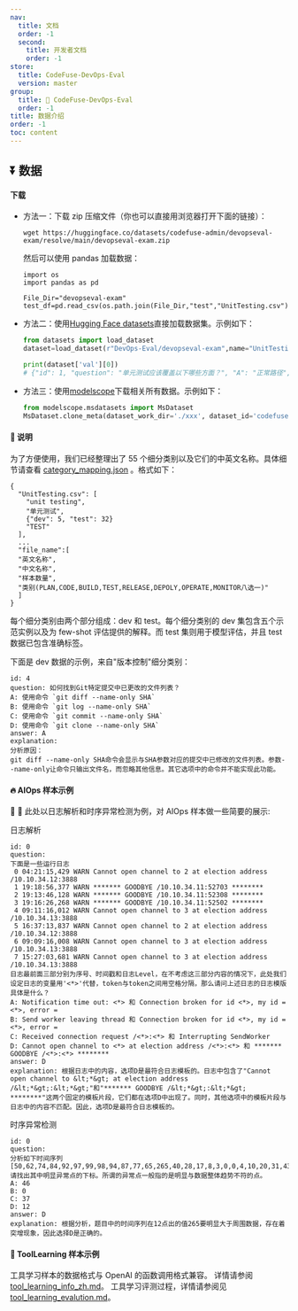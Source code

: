 ```yaml
---
nav:
  title: 文档
  order: -1
  second:
    title: 开发者文档
    order: -1
store:
  title: CodeFuse-DevOps-Eval
  version: master
group:
  title: 🌱 CodeFuse-DevOps-Eval
  order: -1
title: 数据介绍
order: -1
toc: content
---
```


## ⏬ 数据

#### 下载

- 方法一：下载 zip 压缩文件（你也可以直接用浏览器打开下面的链接）：

  ```
  wget https://huggingface.co/datasets/codefuse-admin/devopseval-exam/resolve/main/devopseval-exam.zip
  ```

  然后可以使用 pandas 加载数据：

  ```
  import os
  import pandas as pd

  File_Dir="devopseval-exam"
  test_df=pd.read_csv(os.path.join(File_Dir,"test","UnitTesting.csv"))
  ```

- 方法二：使用[Hugging Face datasets](https://huggingface.co/datasets/codefuse-admin/devopseval-exam)直接加载数据集。示例如下：

  ````python
  from datasets import load_dataset
  dataset=load_dataset(r"DevOps-Eval/devopseval-exam",name="UnitTesting")

  print(dataset['val'][0])
  # {"id": 1, "question": "单元测试应该覆盖以下哪些方面？", "A": "正常路径", "B": "异常路径", "C": "边界值条件"，"D": 所有以上，"answer": "D", "explanation": ""}  ```

  ````

- 方法三：使用[modelscope](https://modelscope.cn/datasets/codefuse-ai/devopseval-exam/files)下载相关所有数据。示例如下：
  ````python
  from modelscope.msdatasets import MsDataset
  MsDataset.clone_meta(dataset_work_dir='./xxx', dataset_id='codefuse-ai/devopseval-exam')```

  ````

#### 👀 说明

为了方便使用，我们已经整理出了 55 个细分类别以及它们的中英文名称。具体细节请查看 [category_mapping.json](./categroy_mapping) 。格式如下：

```
{
  "UnitTesting.csv": [
    "unit testing",
    "单元测试",
    {"dev": 5, "test": 32}
    "TEST"
  ],
  ...
  "file_name":[
  "英文名称",
  "中文名称",
  "样本数量",
  "类别(PLAN,CODE,BUILD,TEST,RELEASE,DEPOLY,OPERATE,MONITOR八选一)"
  ]
}
```

每个细分类别由两个部分组成：dev 和 test。每个细分类别的 dev 集包含五个示范实例以及为 few-shot 评估提供的解释。而 test 集则用于模型评估，并且 test 数据已包含准确标签。

下面是 dev 数据的示例，来自"版本控制"细分类别：

```
id: 4
question: 如何找到Git特定提交中已更改的文件列表？
A: 使用命令 `git diff --name-only SHA`
B: 使用命令 `git log --name-only SHA`
C: 使用命令 `git commit --name-only SHA`
D: 使用命令 `git clone --name-only SHA`
answer: A
explanation:
分析原因：
git diff --name-only SHA命令会显示与SHA参数对应的提交中已修改的文件列表。参数--name-only让命令只输出文件名，而忽略其他信息。其它选项中的命令并不能实现此功能。
```

#### 🔥 AIOps 样本示例

👀 👀 此处以日志解析和时序异常检测为例，对 AIOps 样本做一些简要的展示:

日志解析

```
id: 0
question:
下面是一些运行日志
 0 04:21:15,429 WARN Cannot open channel to 2 at election address /10.10.34.12:3888
 1 19:18:56,377 WARN ******* GOODBYE /10.10.34.11:52703 ********
 2 19:13:46,128 WARN ******* GOODBYE /10.10.34.11:52308 ********
 3 19:16:26,268 WARN ******* GOODBYE /10.10.34.11:52502 ********
 4 09:11:16,012 WARN Cannot open channel to 3 at election address /10.10.34.13:3888
 5 16:37:13,837 WARN Cannot open channel to 2 at election address /10.10.34.12:3888
 6 09:09:16,008 WARN Cannot open channel to 3 at election address /10.10.34.13:3888
 7 15:27:03,681 WARN Cannot open channel to 3 at election address /10.10.34.13:3888
日志最前面三部分别为序号、时间戳和日志Level，在不考虑这三部分内容的情况下，此处我们设定日志的变量用'<*>'代替，token与token之间用空格分隔，那么请问上述日志的日志模版具体是什么？
A: Notification time out: <*> 和 Connection broken for id <*>, my id = <*>, error =
B: Send worker leaving thread 和 Connection broken for id <*>, my id = <*>, error =
C: Received connection request /<*>:<*> 和 Interrupting SendWorker
D: Cannot open channel to <*> at election address /<*>:<*> 和 ******* GOODBYE /<*>:<*> ********
answer: D
explanation: 根据日志中的内容，选项D是最符合日志模板的。日志中包含了"Cannot open channel to &lt;*&gt; at election address /&lt;*&gt;:&lt;*&gt;"和"******* GOODBYE /&lt;*&gt;:&lt;*&gt; ********"这两个固定的模板片段，它们都在选项D中出现了。同时，其他选项中的模板片段与日志中的内容不匹配。因此，选项D是最符合日志模板的。
```

时序异常检测

```
id: 0
question:
分析如下时间序列
[50,62,74,84,92,97,99,98,94,87,77,65,265,40,28,17,8,3,0,0,4,10,20,31,43,56,68,79,89,95,99,99,96,91,82,71,59,46,34,22,12,5,1,0,2,7,15,25,37,49]
请找出其中明显异常点的下标。所谓的异常点一般指的是明显与数据整体趋势不符的点。
A: 46
B: 0
C: 37
D: 12
answer: D
explanation: 根据分析，题目中的时间序列在12点出的值265要明显大于周围数据，存在着突增现象，因此选择D是正确的。
```

#### 🔧 ToolLearning 样本示例

工具学习样本的数据格式与 OpenAI 的函数调用格式兼容。
详情请参阅[tool_learning_info_zh.md](/zh-CN/docs/developer-docs/CodeFuse-DevOps-Eval/master/tool_learning_info_zh)。
工具学习评测过程，详情请参阅见 [tool_learning_evalution.md](/zh-CN/docs/developer-docs/CodeFuse-DevOps-Eval/master/tool_learning_evalution)。
<br>
